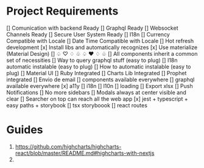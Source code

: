 # Project Requirements

[] Comunication with backend Ready
[] Graphql Ready
[] Websocket Channels Ready
[] Secure User System Ready
[] I18n
  [] Currency Compatible with Locale
  [] Date Time Compatible with Locale
[] Hot refresh development
[x] Install libs and automatically recognizes
[x] Use materialize (Material Design)
[] ♤ ♡ ♢ ♧ ♤ ♥ ♢ ♧
[] All components inherit a common set of necessities
  [] Way to query graphql stuff (easy to plug)
  [] I18n automatic instalable (easy to plug)
  [] How to automatic instalable (easy to plug)
[] Material UI
[] Ruby Integrated
[] Charts Lib Integrated
[] Prophet integrated
[] Envio de email
[] components available everywhere
[] graphql available everywhere
[x] a11y
[] i18n
[] l10n
[] loading
[] Export xlsx
[] Push Notifications
[] No more sidebars
[] Modals always at center visible and clear
[] Searcher on top can reach all the web app
[x] jest + typescript + easy paths + storybook
[] tsx storyboook
[] react routes


# Guides

1. https://github.com/highcharts/highcharts-react/blob/master/README.md#highcharts-with-nextjs
2. 